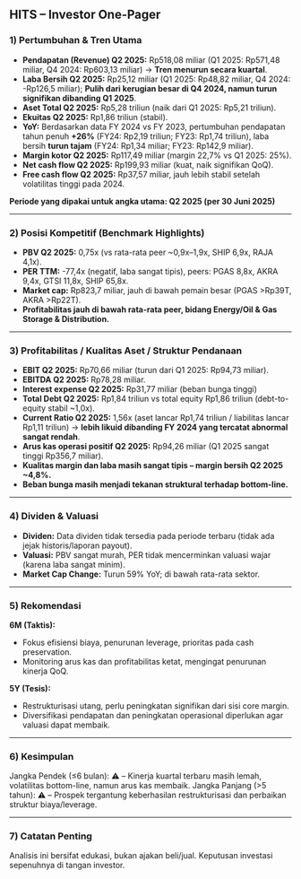 ## HITS – Investor One-Pager

### 1) Pertumbuhan & Tren Utama
- **Pendapatan (Revenue) Q2 2025:** Rp518,08 miliar (Q1 2025: Rp571,48 miliar, Q4 2024: Rp603,13 miliar) → **Tren menurun secara kuartal**.
- **Laba Bersih Q2 2025:** Rp25,12 miliar (Q1 2025: Rp48,82 miliar, Q4 2024: -Rp126,5 miliar); **Pulih dari kerugian besar di Q4 2024, namun turun signifikan dibanding Q1 2025**.
- **Aset Total Q2 2025:** Rp5,28 triliun (naik dari Q1 2025: Rp5,21 triliun).
- **Ekuitas Q2 2025:** Rp1,86 triliun (stabil).
- **YoY:** Berdasarkan data FY 2024 vs FY 2023, pertumbuhan pendapatan tahun penuh **+26%** (FY24: Rp2,19 triliun; FY23: Rp1,74 triliun), laba bersih **turun tajam** (FY24: Rp1,34 miliar; FY23: Rp142,9 miliar).
- **Margin kotor Q2 2025:** Rp117,49 miliar (margin 22,7% vs Q1 2025: 25%).
- **Net cash flow Q2 2025:** Rp199,93 miliar (kuat, naik signifikan QoQ).
- **Free cash flow Q2 2025:** Rp37,57 miliar, jauh lebih stabil setelah volatilitas tinggi pada 2024.

**Periode yang dipakai untuk angka utama: Q2 2025 (per 30 Juni 2025)**

---

### 2) Posisi Kompetitif (Benchmark Highlights)
- **PBV Q2 2025:** 0,75x (vs rata-rata peer ~0,9x–1,9x, SHIP 6,9x, RAJA 4,1x).
- **PER TTM:** -77,4x (negatif, laba sangat tipis), peers: PGAS 8,8x, AKRA 9,4x, GTSI 11,8x, SHIP 65,8x.
- **Market cap:** Rp823,7 miliar, jauh di bawah pemain besar (PGAS >Rp39T, AKRA >Rp22T).
- **Profitabilitas jauh di bawah rata-rata peer, bidang Energy/Oil & Gas Storage & Distribution.**

---

### 3) Profitabilitas / Kualitas Aset / Struktur Pendanaan
- **EBIT Q2 2025:** Rp70,66 miliar (turun dari Q1 2025: Rp94,73 miliar).
- **EBITDA Q2 2025:** Rp78,28 miliar.
- **Interest expense Q2 2025:** Rp31,77 miliar (beban bunga tinggi)
- **Total Debt Q2 2025:** Rp1,84 triliun vs total equity Rp1,86 triliun (debt-to-equity stabil ~1,0x).
- **Current Ratio Q2 2025:** 1,56x (aset lancar Rp1,74 triliun / liabilitas lancar Rp1,11 triliun) → **lebih likuid dibanding FY 2024 yang tercatat abnormal sangat rendah**.
- **Arus kas operasi positif Q2 2025:** Rp94,26 miliar (Q1 2025 sangat tinggi Rp356,7 miliar).
- **Kualitas margin dan laba masih sangat tipis – margin bersih Q2 2025 ~4,8%.**
- **Beban bunga masih menjadi tekanan struktural terhadap bottom-line.**

---

### 4) Dividen & Valuasi
- **Dividen:** Data dividen tidak tersedia pada periode terbaru (tidak ada jejak historis/laporan payout).
- **Valuasi:** PBV sangat murah, PER tidak mencerminkan valuasi wajar (karena laba sangat minim).
- **Market Cap Change:** Turun 59% YoY; di bawah rata-rata sektor.

---

### 5) Rekomendasi 
**6M (Taktis):**
- Fokus efisiensi biaya, penurunan leverage, prioritas pada cash preservation.
- Monitoring arus kas dan profitabilitas ketat, mengingat penurunan kinerja QoQ.

**5Y (Tesis):**
- Restrukturisasi utang, perlu peningkatan signifikan dari sisi core margin.
- Diversifikasi pendapatan dan peningkatan operasional diperlukan agar valuasi dapat membaik.

---

### 6) Kesimpulan
Jangka Pendek (≤6 bulan): ⚠️ – Kinerja kuartal terbaru masih lemah, volatilitas bottom-line, namun arus kas membaik. 
Jangka Panjang (>5 tahun): ⚠️ – Prospek tergantung keberhasilan restrukturisasi dan perbaikan struktur biaya/leverage.

---

### 7) Catatan Penting
Analisis ini bersifat edukasi, bukan ajakan beli/jual. Keputusan investasi sepenuhnya di tangan investor.
